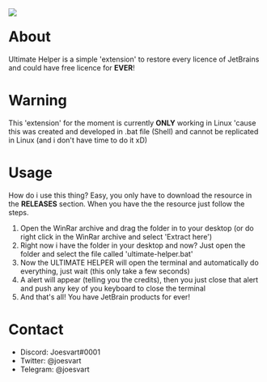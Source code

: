 <img src= "https://i.imgur.com/1K7r5CA.png" align="left"> 

# About
Ultimate Helper is a simple 'extension' to restore every licence of JetBrains and could have free licence for **EVER**!

# Warning
This 'extension' for the moment is currently **ONLY** working in Linux 'cause this was created and 
developed in .bat file (Shell) and cannot be replicated in Linux (and i don't have time to do it xD)

# Usage
How do i use this thing? Easy, you only have to download the resource in the **RELEASES** section.
When you have the the resource just follow the steps.

1. Open the WinRar archive and drag the folder in to your desktop (or do right click in the WinRar archive and select 'Extract here')
2. Right now i have the folder in your desktop and now? Just open the folder and select the file called 'ultimate-helper.bat'
3. Now the ULTIMATE HELPER will open the terminal and automatically do everything, just wait (this only take a few seconds)
4. A alert will appear (telling you the credits), then you just close that alert and push any key of you keyboard to close the terminal
5. And that's all! You have JetBrain products for ever!

# Contact

- Discord: Joesvart#0001
- Twitter: @joesvart
- Telegram: @joesvart



 
